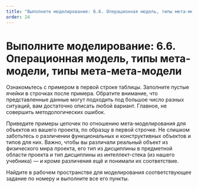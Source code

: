 ```yaml
---
title: "Выполните моделирование: 6.6. Операционная модель, типы мета-модели, типы мета-мета-модели"
order: 24
---
```


# Выполните моделирование: 6.6. Операционная модель, типы мета-модели, типы мета-мета-модели

Ознакомьтесь с примером в первой строке таблицы. Заполните пустые ячейки в строчках после примера. Обратите внимание, что представленные данные могут подходить под большое число разных ситуаций, вам достаточно описать любой вариант. Главное, не совершить методологических ошибок.

Приведите примеры цепочек по отношению мета-моделирования для объектов из вашего проекта, по образцу в первой строчке. Не слишком заботьтесь о различении функциональных и конструктивных объектов и типов для них. Важно, чтобы вы различали реальный объект из физического мира проекта, его тип из дисциплины в предметной области проекта и тип дисциплины из интеллект-стека (из нашего учебника) — и кроме различения ещё и понимали их соответствие.

Найдите в рабочем пространстве для моделирования соответствующее задание по номеру и выполните все его пункты.
